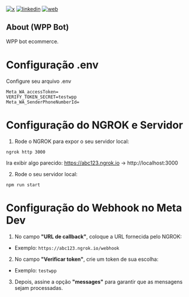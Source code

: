 [![x](https://img.shields.io/badge/X-000000?style=for-the-badge&logo=X&logoColor=white)](https://twitter.com/t_h_e_u)
[![linkedin](https://img.shields.io/badge/Linkedin-0A66C2?style=for-the-badge&logo=linkedin&logoColor=white)](https://www.linkedin.com/in/matheusgbatista/)
[![web](https://img.shields.io/badge/web-000000?style=for-the-badge&logo=web&logoColor=white)](https://t-heu.github.io)

## About (WPP Bot)

WPP bot ecommerce.

# Configuração .env

Configure seu arquivo .env

```
Meta_WA_accessToken=
VERIFY_TOKEN_SECRET=testwpp
Meta_WA_SenderPhoneNumberId=
```

# Configuração do NGROK e Servidor

1. Rode o NGROK para expor o seu servidor local:

```
ngrok http 3000
```
Ira exibir algo parecido: https://abc123.ngrok.io -> http://localhost:3000

2. Rode o seu servidor local:

```
npm run start
```

# Configuração do Webhook no Meta Dev

1. No campo **"URL de callback"**, coloque a URL fornecida pelo NGROK:
  - Exemplo: `https://abc123.ngrok.io/webhook`

2. No campo **"Verificar token"**, crie um token de sua escolha:
  - Exemplo: `testwpp`

3. Depois, assine a opção **"messages"** para garantir que as mensagens sejam processadas.


